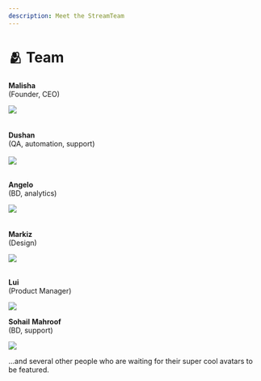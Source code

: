 ```yaml
---
description: Meet the StreamTeam
---
```


# 🫂 Team

&#x20;   **Malisha** \
&#x20;                                                                       (Founder, CEO)                                     &#x20;

&#x20;                                                   ![](../.gitbook/assets/img-streamflow-avatar-ms-91x.jpg)         \
&#x20;   \
\
&#x20;                                                                              **Dushan** \
&#x20;                                                                 (QA, automation, support)        \
&#x20;  \
&#x20;                                                   ![](../.gitbook/assets/img-streamflow-avatar-dk-41x.jpg)  &#x20;

\
&#x20;                                                                                                **Angelo** \
&#x20;                                                                         (BD, analytics)                                                 &#x20;

&#x20;                                                   ![](../.gitbook/assets/img-streamflow-avatar-ab-51x.jpg)              \
\
&#x20;               \
&#x20;                                                                               **Markiz**\
&#x20;                                                                                               (Design)

&#x20;                                                   ![](../.gitbook/assets/img-streamflow-avatar-ma-71x.jpg)

\
&#x20;                                                                                                   **Lui** \
&#x20;                                                                     (Product Manager)                    &#x20;

&#x20;                                                   ![](../.gitbook/assets/img-streamflow-avatar-lk-61x.jpg)             \
&#x20;                                                          &#x20;

&#x20;                                                                                     **Sohail** **Mahroof**\
&#x20;                                                                        (BD, support)

&#x20;                                                   ![](<../.gitbook/assets/img-streamflow-avatar-ms-81x (1).jpg>)

...and several other people who are waiting for their super cool avatars to be featured.



&#x20;                                                                                        &#x20;
